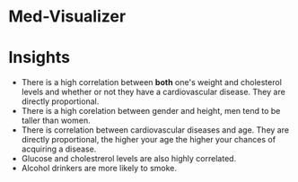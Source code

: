 # Med-Visualizer

# Insights
- There is a high correlation between **both** one's weight and cholesterol levels and whether or not they have a cardiovascular disease. They are directly proportional.
-  There is a high corelation between gender and height, men tend to be taller than women.
- There is correlation between cardiovascular diseases and age. They are directly proportional, the higher your age the higher your chances of acquiring a disease.
- Glucose and cholestrerol levels are also highly correlated. 
- Alcohol drinkers are more likely to smoke.
